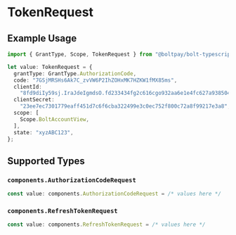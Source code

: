 # TokenRequest

## Example Usage

```typescript
import { GrantType, Scope, TokenRequest } from "@boltpay/bolt-typescript-sdk/models/components";

let value: TokenRequest = {
  grantType: GrantType.AuthorizationCode,
  code: "7GSjMRSHs6Ak7C_zvVW6P2IhZOHxMK7HZKW1fMX85ms",
  clientId:
    "8fd9diIy59sj.IraJdeIgmdsO.fd233434fg2c616cgo932aa6e1e4fc627a9385045gr395222a127gi93c595rg4",
  clientSecret:
    "23ee7ec7301779eaff451d7c6f6cba322499e3c0ec752f800c72a8f99217e3a8",
  scope: [
    Scope.BoltAccountView,
  ],
  state: "xyzABC123",
};
```

## Supported Types

### `components.AuthorizationCodeRequest`

```typescript
const value: components.AuthorizationCodeRequest = /* values here */
```

### `components.RefreshTokenRequest`

```typescript
const value: components.RefreshTokenRequest = /* values here */
```

